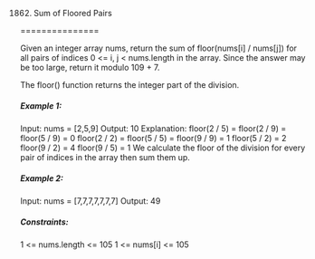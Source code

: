 1862. Sum of Floored Pairs

===============

Given an integer array nums, return the sum of floor(nums[i] / nums[j]) for all pairs of indices 0 <= i, j < nums.length in the array. Since the answer may be too large, return it modulo 109 + 7.

The floor() function returns the integer part of the division.

##### Example 1:

Input: nums = [2,5,9]
Output: 10
Explanation:
floor(2 / 5) = floor(2 / 9) = floor(5 / 9) = 0
floor(2 / 2) = floor(5 / 5) = floor(9 / 9) = 1
floor(5 / 2) = 2
floor(9 / 2) = 4
floor(9 / 5) = 1
We calculate the floor of the division for every pair of indices in the array then sum them up.

##### Example 2:

Input: nums = [7,7,7,7,7,7,7]
Output: 49

##### Constraints:

1 <= nums.length <= 105
1 <= nums[i] <= 105

```java
```

